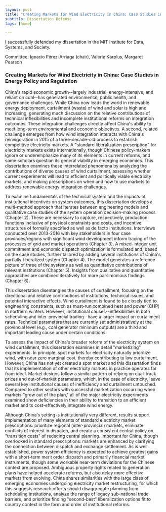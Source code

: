 ```yaml
---
layout: post
title: "Creating Markets for Wind Electricity in China: Case Studies in Energy Policy and Regulation"
subtitle: Dissertation Defense
tags: [home]

---
```



I successfully defended my dissertation in the MIT Institute for Data, Systems, and Society.

Committee: Ignacio Pérez-Arriaga (chair), Valerie Karplus, Margaret Pearson

### Creating Markets for Wind Electricity in China: Case Studies in Energy Policy and Regulation



China's rapid economic growth--largely industrial, energy-intensive, and reliant on coal--has generated environmental, public health, and governance challenges. While China now leads the world in renewable energy deployment, curtailment (waste) of wind and solar is high and increasing, generating much discussion on the relative contributions of technical inflexibilities and incomplete institutional reforms on integration outcomes. These integration challenges directly affect China's ability to meet long-term environmental and economic objectives. A second, related challenge emerges from how wind integration interacts with China's reinvigoration in 2015 of a three-decade-old process to establish competitive electricity markets. A "standard liberalization prescription" for electricity markets exists internationally, though Chinese policy-makers ignore or underemphasize many of its elements in current reforms, and some scholars question its general viability in emerging economies. This dissertation examines these interrelated phenomena by analyzing the contributions of diverse causes of wind curtailment, assessing whether current experiments will lead to efficient and politically viable electricity markets, and making prescriptions on when and how to use markets to address renewable energy integration challenges.



To examine fundamentals of the technical system and the impacts of institutional incentives on system outcomes, this dissertation develops a multi-method approach that iterates between engineering models and qualitative case studies of the system operation decision-making process (Chapter 2). These are necessary to capture, respectively, production functions inclusive of physical constraints and costs, and incentive structures of formally specified as well as de facto institutions. Interviews conducted over 2013-2016 with key stakeholders in four case provinces/regions with significant wind development inform tracing of the processes of grid and market operations (Chapter 3). A mixed-integer unit commitment and economic dispatch optimization is formulated and, based on the case studies, further tailored by adding several institutions of China's partially-liberalized system (Chapter 4). The model generates a reference picture of three of the systems as well as quantitative contributions of relevant institutions (Chapter 5). Insights from qualitative and quantitative approaches are combined iteratively for more parsimonious findings (Chapter 6).



This dissertation disentangles the causes of curtailment, focusing on the directional and relative contributions of institutions, technical issues, and potential interactive effects. Wind curtailment is found to be closely tied to engineering constraints, such as must-run combined heat and power (CHP) in northern winters. However, institutional causes--inflexibilities in both scheduling and inter-provincial trading--have a larger impact on curtailment rates. Technical parameters that are currently set administratively at the provincial level (e.g., coal generator minimum outputs) are a third and important leading cause under certain conditions.



To assess the impact of China's broader reform of the electricity system on wind curtailment, this dissertation examines in detail "marketizing" experiments. In principle, spot markets for electricity naturally prioritize wind, with near zero marginal cost, thereby contributing to low curtailment. However, China has not yet created a spot market and this dissertation finds that its implementation of other electricity markets in practice operates far from ideal. Market designs follow a similar pattern of relying on dual-track prices and out-of-market parameters, which, in the case of electricity, leave several key institutional causes of inefficiency and curtailment untouched. Compared to other sectors with successful marketization occurring when markets "grow out of the plan," all of the major electricity experiments examined show deficiencies in their ability to transition to an efficient market and to cost-effectively integrate wind energy.



Although China's setting is institutionally very different, results support implementation of many elements of standard electricity market prescriptions: prioritize regional (inter-provincial) markets, eliminate conflicts of interest in dispatch, and create a consistent central policy on "transition costs" of reducing central planning. Important for China, though overlooked in standard prescriptions: markets are enhanced by clarifying the connection between dispatch and exchange settlement. As is well established, power system efficiency is expected to achieve greatest gains with a short-term merit order dispatch and primarily financial market instruments, though some workable near-term deviations for the Chinese context are proposed. Ambiguous property rights related to generation plans have helped accelerate reforms, but also delay more effective markets from evolving. China shares similarities with the large class of emerging economies undergoing electricity market restructuring, for which this suggests research efforts should disaggregate planning from scheduling institutions, analyze the range of legacy sub-national trade barriers, and prioritize finding "second-best" liberalization options fit to country context in the form and order of institutional reforms.
